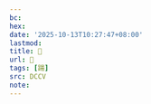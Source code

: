 ```yaml
---
bc:
hex:
date: '2025-10-13T10:27:47+08:00'
lastmod:
title: 􃚑
url: 􃚑
tags: [踼]
src: DCCV
note:
---
```

